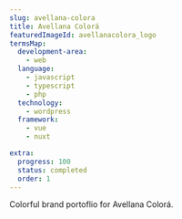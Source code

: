 ```yaml
---
slug: avellana-colora
title: Avellana Colorá
featuredImageId: avellanacolora_logo
termsMap:
  development-area:
    - web
  language:
    - javascript
    - typescript
    - php
  technology:
    - wordpress
  framework:
    - vue
    - nuxt

extra:
  progress: 100
  status: completed
  order: 1
---
```


Colorful brand portoflio for Avellana Colorá.